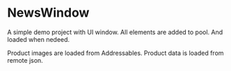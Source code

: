 # NewsWindow
A simple demo project with UI window. All elements are added to pool. And loaded when nedeed.

Product images are loaded from Addressables. Product data is loaded from remote json.
